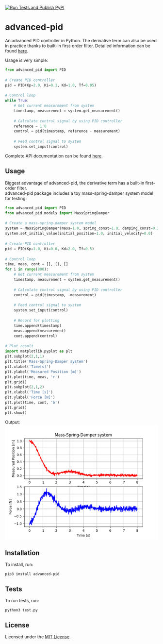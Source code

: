[![Run Tests and Publish PyPI](https://github.com/eadali/advanced-pid/actions/workflows/main-branch.yml/badge.svg)](https://github.com/eadali/advanced-pid/actions/workflows/main-branch.yml)
# advanced-pid    
An advanced PID controller in Python. The derivative term can also be used in 
practice thanks to built-in first-order filter. Detailed information can be
found [here](https://en.wikipedia.org/wiki/PID_controller#Derivative_term).

Usage is very simple:

```python
from advanced_pid import PID

# Create PID controller 
pid = PID(Kp=2.0, Ki=0.1, Kd=1.0, Tf=0.05)

# Control loop
while True:
    # Get current measurement from system
    timestamp, measurement = system.get_measurement()
    
    # Calculate control signal by using PID controller
    reference = 1.0
    control = pid(timestamp, reference - measurement)
    
    # Feed control signal to system
    system.set_input(control)
```

Complete API documentation can be found 
[here](https://advanced-pid.readthedocs.io/en/latest/).

## Usage
Biggest advantage of advanced-pid, the derivative term has a built-in first-order
filter.    
advanced-pid package includes a toy mass-spring-damper system model for testing:

```python
from advanced_pid import PID
from advanced_pid.models import MassSpringDamper

# Create a mass-spring-damper system model
system = MassSpringDamper(mass=1.0, spring_const=1.0, damping_const=0.2)
system.set_initial_value(initial_position=1.0, initial_velocity=0.0)

# Create PID controller 
pid = PID(Kp=1.0, Ki=0.0, Kd=2.0, Tf=0.5)

# Control loop
time, meas, cont = [], [], []
for i in range(800):
    # Get current measurement from system
    timestamp, measurement = system.get_measurement()
    
    # Calculate control signal by using PID controller
    control = pid(timestamp, -measurement)
    
    # Feed control signal to system
    system.set_input(control)
    
    # Record for plotting
    time.append(timestamp)
    meas.append(measurement)
    cont.append(control)

# Plot result
import matplotlib.pyplot as plt
plt.subplot(2,1,1)
plt.title('Mass-Spring-Damper system')
plt.xlabel('Time[s]')
plt.ylabel('Measured Position [m]')
plt.plot(time, meas, 'r')
plt.grid()
plt.subplot(2,1,2)
plt.xlabel('Time [s]')
plt.ylabel('Force [N]')
plt.plot(time, cont, 'b')
plt.grid()
plt.show()
```
    
Output:  
![alt text](https://raw.githubusercontent.com/eadali/advanced-pid/main/docs/imgs/figure.png)

## Installation
To install, run:
```
pip3 install advanced-pid
```
## Tests
To run tests, run:
```
python3 test.py
```

## License
Licensed under the 
[MIT License](https://github.com/eadali/advanced-pid/blob/main/LICENSE.md).
